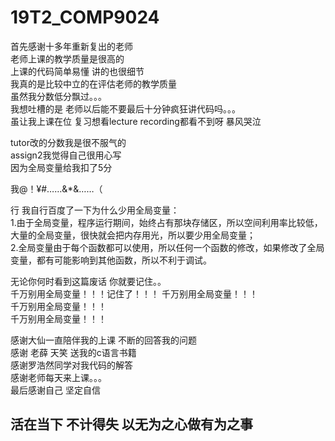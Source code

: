# 19T2_COMP9024


首先感谢十多年重新复出的老师  
老师上课的教学质量是很高的  
上课的代码简单易懂 讲的也很细节   
我真的是比较中立的在评估老师的教学质量  
虽然我分数低分飘过。。。  
我想吐槽的是 老师以后能不要最后十分钟疯狂讲代码吗。。。  
虽让我上课在位 复习想看lecture recording都看不到呀 暴风哭泣  
  
tutor改的分数我是很不服气的  
assign2我觉得自己很用心写  
因为全局变量给我扣了5分  
  
我@！¥#……&*&……（  
  
行 我自行百度了一下为什么少用全局变量：  
1.由于全局变量，程序运行期间，始终占有那块存储区，所以空间利用率比较低，大量的全局变量，很快就会把内存用光，所以要少用全局变量；  
2.全局变量由于每个函数都可以使用，所以任何一个函数的修改，如果修改了全局变量，都有可能影响到其他函数，所以不利于调试。  
  
无论你何时看到这篇废话 你就要记住。。  
千万别用全局变量！！！记住了！！！
千万别用全局变量！！！  
千万别用全局变量！！！  
千万别用全局变量！！！  
  
感谢大仙一直陪伴我的上课 不断的回答我的问题  
感谢 老薛 天笑 送我的c语言书籍  
感谢罗浩然同学对我代码的解答  
感谢老师每天来上课。。。  
最后感谢自己  坚定自信    
  
## 活在当下 不计得失 以无为之心做有为之事    
